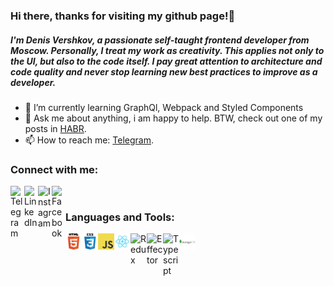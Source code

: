 ### Hi there, thanks for visiting my github page!👋

##### I'm Denis Vershkov, a passionate self-taught frontend developer from Moscow. Personally, I treat my work as creativity. This applies not only to the UI, but also to the code itself. I pay great attention to architecture and code quality and never stop learning new best practices to improve as a developer.

- 🌱 I’m currently learning GraphQl, Webpack and Styled Components
- 💬 Ask me about anything, i am happy to help. BTW, check out one of my posts in [HABR](https://habr.com/ru/users/AverageFrontender/posts/).
- 📫 How to reach me: [Telegram](https://t.me/Snoopec).

### Connect with me:
[<img align="left" alt="Telegram" width="22px" src="https://upload.wikimedia.org/wikipedia/commons/thumb/8/83/Telegram_2019_Logo.svg/1200px-Telegram_2019_Logo.svg.png" />](https://t.me/Snoopec)
[<img align="left" alt="LinkedIn" width="22px" src="https://upload.wikimedia.org/wikipedia/commons/thumb/c/c9/Linkedin.svg/2048px-Linkedin.svg.png" />](https://www.linkedin.com/in/denis-vershkov-00ab561a9/)
[<img align="left" alt="Instagram" href="https://www.instagram.com/denisvershkov/" width="22px" src="https://upload.wikimedia.org/wikipedia/commons/thumb/a/a5/Instagram_icon.png/1024px-Instagram_icon.png" />](https://www.instagram.com/denisvershkov/)
[<img align="left" alt="Facebook" href="https://www.instagram.com/denisvershkov/" width="22px" src="https://upload.wikimedia.org/wikipedia/commons/thumb/f/fb/Facebook_icon_2013.svg/768px-Facebook_icon_2013.svg.png" />]()
<br />

### Languages and Tools:
<img align="left" alt="HTML5" width="26px" src="https://raw.githubusercontent.com/github/explore/80688e429a7d4ef2fca1e82350fe8e3517d3494d/topics/html/html.png" />
<img align="left" alt="CSS3" width="26px" src="https://raw.githubusercontent.com/github/explore/80688e429a7d4ef2fca1e82350fe8e3517d3494d/topics/css/css.png" />
<img align="left" alt="JavaScript" width="26px" src="https://raw.githubusercontent.com/github/explore/80688e429a7d4ef2fca1e82350fe8e3517d3494d/topics/javascript/javascript.png" />
<img align="left" alt="React" width="26px" src="https://raw.githubusercontent.com/github/explore/80688e429a7d4ef2fca1e82350fe8e3517d3494d/topics/react/react.png" />
<img align="left" alt="Redux" width="26px" src="https://blog.telexarsoftware.com/wp-content/uploads/2019/11/logo-redux.png" />
<img align="left" alt="Effector" width="26px" src="https://repository-images.githubusercontent.com/123197392/2cfb4000-1310-11eb-8f8b-316a18c2ce65" />
<img align="left" alt="Typescript" width="26px" src="https://miro.medium.com/max/816/1*mn6bOs7s6Qbao15PMNRyOA.png" />
<img align="left" alt="MongoDB" width="26px" src="https://raw.githubusercontent.com/github/explore/80688e429a7d4ef2fca1e82350fe8e3517d3494d/topics/mongodb/mongodb.png" />

